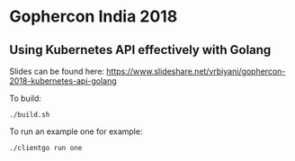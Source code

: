 # Gophercon India 2018

## Using Kubernetes API effectively with Golang

Slides can be found here:
https://www.slideshare.net/vrbiyani/gophercon-2018-kubernetes-api-golang

To build:

```
./build.sh
```

To run an example one for example:

```
./clientgo run one
```
